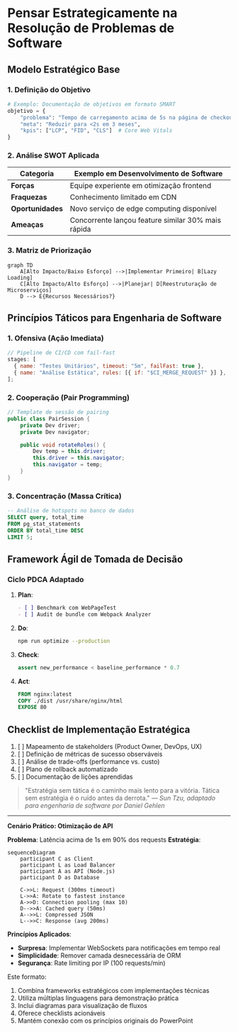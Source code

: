 # Pensar Estrategicamente na Resolução de Problemas de Software

## Modelo Estratégico Base

### 1. Definição do Objetivo

```python
# Exemplo: Documentação de objetivos em formato SMART
objetivo = {
    "problema": "Tempo de carregamento acima de 5s na página de checkout",
    "meta": "Reduzir para <2s em 3 meses",
    "kpis": ["LCP", "FID", "CLS"]  # Core Web Vitals
}
```

### 2. Análise SWOT Aplicada

| Categoria         | Exemplo em Desenvolvimento de Software             |
| ----------------- | -------------------------------------------------- |
| **Forças**        | Equipe experiente em otimização frontend           |
| **Fraquezas**     | Conhecimento limitado em CDN                       |
| **Oportunidades** | Novo serviço de edge computing disponível          |
| **Ameaças**       | Concorrente lançou feature similar 30% mais rápida |

### 3. Matriz de Priorização

```mermaid
graph TD
    A[Alto Impacto/Baixo Esforço] -->|Implementar Primeiro| B[Lazy Loading]
    C[Alto Impacto/Alto Esforço] -->|Planejar| D[Reestruturação de Microserviços]
    D --> E{Recursos Necessários?}
```

## Princípios Táticos para Engenharia de Software

### 1. Ofensiva (Ação Imediata)

```javascript
// Pipeline de CI/CD com fail-fast
stages: [
  { name: "Testes Unitários", timeout: "5m", failFast: true },
  { name: "Análise Estática", rules: [{ if: "$CI_MERGE_REQUEST" }] },
];
```

### 2. Cooperação (Pair Programming)

```java
// Template de sessão de pairing
public class PairSession {
    private Dev driver;
    private Dev navigator;

    public void rotateRoles() {
        Dev temp = this.driver;
        this.driver = this.navigator;
        this.navigator = temp;
    }
}
```

### 3. Concentração (Massa Crítica)

```sql
-- Análise de hotspots no banco de dados
SELECT query, total_time
FROM pg_stat_statements
ORDER BY total_time DESC
LIMIT 5;
```

## Framework Ágil de Tomada de Decisão

### Ciclo PDCA Adaptado

1. **Plan**:
   ```markdown
   - [ ] Benchmark com WebPageTest
   - [ ] Audit de bundle com Webpack Analyzer
   ```
2. **Do**:
   ```bash
   npm run optimize --production
   ```
3. **Check**:
   ```python
   assert new_performance < baseline_performance * 0.7
   ```
4. **Act**:
   ```dockerfile
   FROM nginx:latest
   COPY ./dist /usr/share/nginx/html
   EXPOSE 80
   ```

## Checklist de Implementação Estratégica

1. [ ] Mapeamento de stakeholders (Product Owner, DevOps, UX)
2. [ ] Definição de métricas de sucesso observáveis
3. [ ] Análise de trade-offs (performance vs. custo)
4. [ ] Plano de rollback automatizado
5. [ ] Documentação de lições aprendidas

> "Estratégia sem tática é o caminho mais lento para a vitória. Tática sem estratégia é o ruído antes da derrota."
> _— Sun Tzu, adaptado para engenharia de software por Daniel Gehlen_

---

**Cenário Prático: Otimização de API**

**Problema**: Latência acima de 1s em 90% dos requests
**Estratégia**:

```mermaid
sequenceDiagram
    participant C as Client
    participant L as Load Balancer
    participant A as API (Node.js)
    participant D as Database

    C->>L: Request (300ms timeout)
    L->>A: Rotate to fastest instance
    A->>D: Connection pooling (max 10)
    D-->>A: Cached query (50ms)
    A-->>L: Compressed JSON
    L-->>C: Response (avg 200ms)
```

**Princípios Aplicados**:

- **Surpresa**: Implementar WebSockets para notificações em tempo real
- **Simplicidade**: Remover camada desnecessária de ORM
- **Segurança**: Rate limiting por IP (100 requests/min)

Este formato:

1. Combina frameworks estratégicos com implementações técnicas
2. Utiliza múltiplas linguagens para demonstração prática
3. Inclui diagramas para visualização de fluxos
4. Oferece checklists acionáveis
5. Mantém conexão com os princípios originais do PowerPoint
